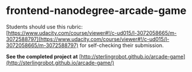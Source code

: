 frontend-nanodegree-arcade-game
===============================

Students should use this rubric: [https://www.udacity.com/course/viewer#!/c-ud015/l-3072058665/m-3072588797](https://www.udacity.com/course/viewer#!/c-ud015/l-3072058665/m-3072588797)
for self-checking their submission.

**See the completed project at** [http://sterlingrobot.github.io/arcade-game](http://sterlingrobot.github.io/arcade-game/)
